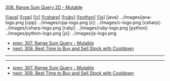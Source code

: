 [308. Range Sum Query 2D - Mutable](https://leetcode.com/problems/range-sum-query-2d-mutable/)

[![java]](../java/308-range-sum-query-2d-mutable.md)
[![cpp]](../cpp/308-range-sum-query-2d-mutable.md)
[![c]](../c/308-range-sum-query-2d-mutable.md)
[![csharp]](../csharp/308-range-sum-query-2d-mutable.md)
[![ruby]](../ruby/308-range-sum-query-2d-mutable.md)
[![python]](../python/308-range-sum-query-2d-mutable.md)
[![js]](../js/308-range-sum-query-2d-mutable.md)
[java]: ../images/java-logo.png
[cpp]: ../images/cpp-logo.png
[c]: ../images/c-logo.png
[csharp]: ../images/csharp-logo.png
[ruby]: ../images/ruby-logo.png
[python]: ../images/python-logo.png
[js]: ../images/js-logo.png

- [prev: 307. Range Sum Query - Mutable](307-range-sum-query-mutable.md)
- [next: 309. Best Time to Buy and Sell Stock with Cooldown](309-best-time-to-buy-and-sell-stock-with-cooldown.md)

---



---

- [prev: 307. Range Sum Query - Mutable](307-range-sum-query-mutable.md)
- [next: 309. Best Time to Buy and Sell Stock with Cooldown](309-best-time-to-buy-and-sell-stock-with-cooldown.md)
